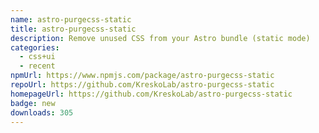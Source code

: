 ```yaml
---
name: astro-purgecss-static
title: astro-purgecss-static
description: Remove unused CSS from your Astro bundle (static mode)
categories:
  - css+ui
  - recent
npmUrl: https://www.npmjs.com/package/astro-purgecss-static
repoUrl: https://github.com/KreskoLab/astro-purgecss-static
homepageUrl: https://github.com/KreskoLab/astro-purgecss-static
badge: new
downloads: 305
---
```

